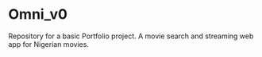 # Omni_v0
Repository for a basic Portfolio project.
A movie search and streaming web app for Nigerian movies.
